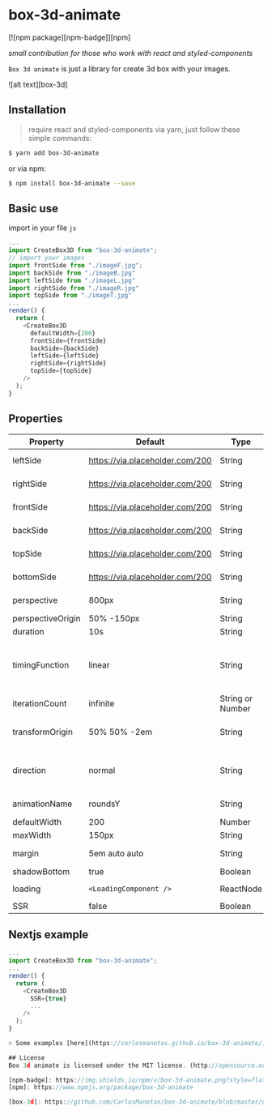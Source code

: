 # box-3d-animate

[![npm package][npm-badge]][npm]

*small contribution for those who work with react and styled-components*

`Box 3d animate` is just a library for create 3d box with your images.

![alt text][box-3d]

## Installation
> require react and styled-components
via yarn, just follow these simple commands:

```bash
$ yarn add box-3d-animate
```
or via npm:

```bash
$ npm install box-3d-animate --save
```

## Basic use

 import in your file `js`

```javascript
...
import CreateBox3D from "box-3d-animate";
// import your images
import frontSide from "./imageF.jpg";
import backSide from "./imageB.jpg"
import leftSide from "./imageL.jpg"
import rightSide from "./imageR.jpg"
import topSide from "./imageT.jpg"
...
render() {
  return (
    <CreateBox3D
      defaultWidth={200}
      frontSide={frontSide}
      backSide={backSide}
      leftSide={leftSide}
      rightSide={rightSide}
      topSide={topSide}
    />
  );
}
```
## Properties

| Property | Default | Type | Values |
|-----------------|---------|-------|----------|
| leftSide | https://via.placeholder.com/200 | String | url or import image |
| rightSide | https://via.placeholder.com/200 | String | url or import image |
| frontSide | https://via.placeholder.com/200 | String | url or import image |
| backSide | https://via.placeholder.com/200 | String | url or import image |
| topSide | https://via.placeholder.com/200 | String | url or import image |
| bottomSide | https://via.placeholder.com/200 | String | url or import image |
| perspective | 800px | String | 900px, 1200px, ... |
| perspectiveOrigin | 50% -150px | String | 30% 50em, ... |
| duration | 10s | String |  1s, 300ms... |
| timingFunction | linear | String | ease, ease-in, ease-out, ease-in-out, linear, step-start, step-end |
| iterationCount | infinite | String or Number | infinite or 0, 1, 3, ... |
| transformOrigin | 50% 50% -2em | String | center, 50%, top bottom, 10% 80% ...|
| direction | normal | String | normal, reverse, alternate, alternate-reverse |
| animationName | roundsY | String | rounds, roundsY, roundsX |
| defaultWidth | 200 | Number | 300, 150, ...|
| maxWidth | 150px | String | 200px, ... |
| margin | 5em auto auto | String | 1px, auto 0, 4px auto 5px, ... |
| shadowBottom | true | Boolean | true, false |
| loading | `<LoadingComponent />` | ReactNode | `<span>loading...</span>` ... |
| SSR | false | Boolean | true, false |

## Nextjs example
```javascript
...
import CreateBox3D from "box-3d-animate";
...
render() {
  return (
    <CreateBox3D
      SSR={true}
      ...
    />
  );
}

> Some examples [here](https://carlosmanotas.github.io/box-3d-animate/)

## License
Box 3d animate is licensed under the MIT license. (http://opensource.org/licenses/MIT)

[npm-badge]: https://img.shields.io/npm/v/box-3d-animate.png?style=flat-square
[npm]: https://www.npmjs.org/package/box-3d-animate

[box-3d]: https://github.com/CarlosManotas/box-3d-animate/blob/master/demo/src/box-3d-animate.gif
